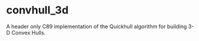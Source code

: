 # convhull_3d
A header only C89 implementation of the Quickhull algorithm for building 3-D Convex Hulls.
